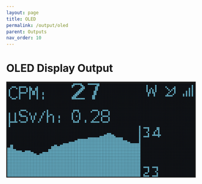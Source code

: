 ```yaml
---
layout: page
title: OLED
permalink: /output/oled
parent: Outputs
nav_order: 10
---
```


# OLED Display Output

![Img](../img/OLEDExample.png)
